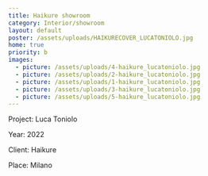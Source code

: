 ```yaml
---
title: Haikure showroom
category: Interior/showroom
layout: default
poster: /assets/uploads/HAIKURECOVER_LUCATONIOLO.jpg
home: true
priority: b
images:
  - picture: /assets/uploads/4-haikure_lucatoniolo.jpg
  - picture: /assets/uploads/2-haikure_lucatoniolo.jpg
  - picture: /assets/uploads/1-haikure_lucatoniolo.jpg
  - picture: /assets/uploads/3-haikure_lucatoniolo.jpg
  - picture: /assets/uploads/5-haikure_lucatoniolo.jpg
---
```

Project: Luca Toniolo

Year: 2022

Client: Haikure

Place: Milano

